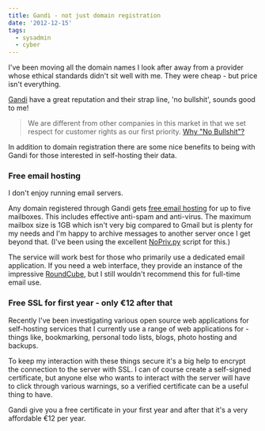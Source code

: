```yaml
---
title: Gandi - not just domain registration
date: '2012-12-15'
tags:
  - sysadmin
  - cyber
---
```


I've been moving all the domain names I look after away from a provider whose ethical standards didn't sit well with me. They were cheap - but price isn't everything.

<!--more-->

[Gandi](https://www.gandi.net/) have a great reputation and their strap line, 'no bullshit', sounds good to me!

> We are different from other companies in this market in that we set respect for customer rights as our first priority. [Why "No Bullshit"?](https://www.gandi.net/no-bullshit)

In addition to domain registration there are some nice benefits to being with Gandi for those interested in self-hosting their data.

### Free email hosting

I don't enjoy running email servers.

Any domain registered through Gandi gets [free email hosting](http://en.gandi.net/domain/mail) for up to five mailboxes. This includes effective anti-spam and anti-virus. The maximum mailbox size is 1GB which isn't very big compared to Gmail but is plenty for my needs and I'm happy to archive messages to another server once I get beyond that. (I've been using the excellent [NoPriv.py](https://raymii.org/s/software/Nopriv.py.html) script for this.)

The service will work best for those who primarily use a dedicated email application. If you need a web interface, they provide an instance of the impressive [RoundCube](http://roundcube.net/), but I still wouldn't recommend this for full-time email use.

### Free SSL for first year - only €12 after that

Recently I've been investigating various open source web applications for self-hosting services that I currently use a range of web applications for - things like, bookmarking, personal todo lists, blogs, photo hosting and backups.

To keep my interaction with these things secure it's a big help to encrypt the connection to the server with SSL. I can of course create a self-signed certificate, but anyone else who wants to interact with the server will have to click through various warnings, so a verified certificate can be a useful thing to have.

Gandi give you a free certificate in your first year and after that it's a very affordable €12 per year.
